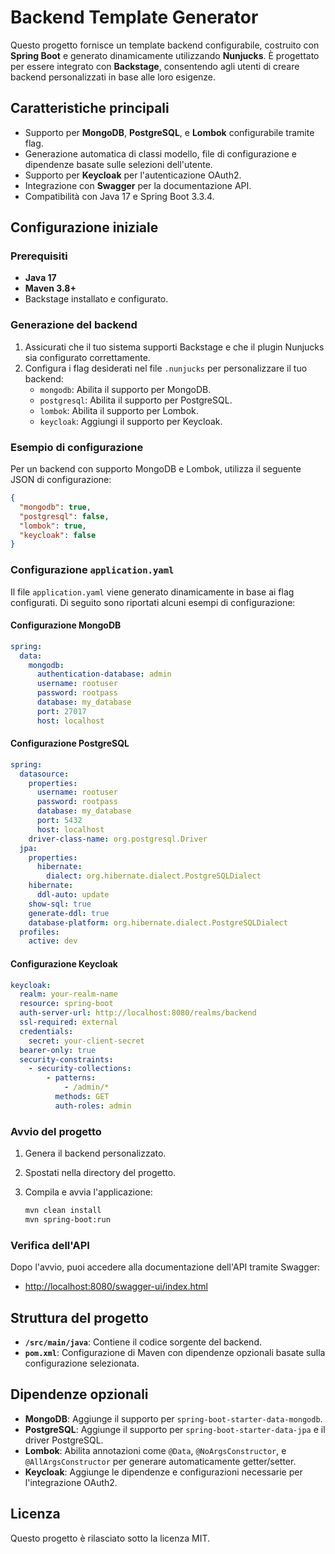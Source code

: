 # Backend Template Generator

Questo progetto fornisce un template backend configurabile, costruito con **Spring Boot** e generato dinamicamente utilizzando **Nunjucks**. È progettato per essere integrato con **Backstage**, consentendo agli utenti di creare backend personalizzati in base alle loro esigenze.

## Caratteristiche principali

- Supporto per **MongoDB**, **PostgreSQL**, e **Lombok** configurabile tramite flag.
- Generazione automatica di classi modello, file di configurazione e dipendenze basate sulle selezioni dell'utente.
- Supporto per **Keycloak** per l'autenticazione OAuth2.
- Integrazione con **Swagger** per la documentazione API.
- Compatibilità con Java 17 e Spring Boot 3.3.4.

## Configurazione iniziale

### Prerequisiti

- **Java 17**
- **Maven 3.8+**
- Backstage installato e configurato.

### Generazione del backend

1. Assicurati che il tuo sistema supporti Backstage e che il plugin Nunjucks sia configurato correttamente.
2. Configura i flag desiderati nel file `.nunjucks` per personalizzare il tuo backend:
   - `mongodb`: Abilita il supporto per MongoDB.
   - `postgresql`: Abilita il supporto per PostgreSQL.
   - `lombok`: Abilita il supporto per Lombok.
   - `keycloak`: Aggiungi il supporto per Keycloak.

### Esempio di configurazione

Per un backend con supporto MongoDB e Lombok, utilizza il seguente JSON di configurazione:

```json
{
  "mongodb": true,
  "postgresql": false,
  "lombok": true,
  "keycloak": false
}
```

### Configurazione `application.yaml`

Il file `application.yaml` viene generato dinamicamente in base ai flag configurati. Di seguito sono riportati alcuni esempi di configurazione:

#### Configurazione MongoDB

```yaml
spring:
  data:
    mongodb:
      authentication-database: admin
      username: rootuser
      password: rootpass
      database: my_database
      port: 27017
      host: localhost
```

#### Configurazione PostgreSQL

```yaml
spring:
  datasource:
    properties:
      username: rootuser
      password: rootpass
      database: my_database
      port: 5432
      host: localhost
    driver-class-name: org.postgresql.Driver
  jpa:
    properties:
      hibernate:
        dialect: org.hibernate.dialect.PostgreSQLDialect
    hibernate:
      ddl-auto: update
    show-sql: true
    generate-ddl: true
    database-platform: org.hibernate.dialect.PostgreSQLDialect
  profiles:
    active: dev
```

#### Configurazione Keycloak

```yaml
keycloak:
  realm: your-realm-name
  resource: spring-boot
  auth-server-url: http://localhost:8080/realms/backend
  ssl-required: external
  credentials:
    secret: your-client-secret
  bearer-only: true
  security-constraints:
    - security-collections:
        - patterns:
            - /admin/*
          methods: GET
          auth-roles: admin
```

### Avvio del progetto

1. Genera il backend personalizzato.
2. Spostati nella directory del progetto.
3. Compila e avvia l'applicazione:

   ```bash
   mvn clean install
   mvn spring-boot:run
   ```

### Verifica dell'API

Dopo l'avvio, puoi accedere alla documentazione dell'API tramite Swagger:

- [http://localhost:8080/swagger-ui/index.html](http://localhost:8080/swagger-ui/index.html)

## Struttura del progetto

- **`/src/main/java`**: Contiene il codice sorgente del backend.
- **`pom.xml`**: Configurazione di Maven con dipendenze opzionali basate sulla configurazione selezionata.

## Dipendenze opzionali

- **MongoDB**: Aggiunge il supporto per `spring-boot-starter-data-mongodb`.
- **PostgreSQL**: Aggiunge il supporto per `spring-boot-starter-data-jpa` e il driver PostgreSQL.
- **Lombok**: Abilita annotazioni come `@Data`, `@NoArgsConstructor`, e `@AllArgsConstructor` per generare automaticamente getter/setter.
- **Keycloak**: Aggiunge le dipendenze e configurazioni necessarie per l'integrazione OAuth2.

## Licenza

Questo progetto è rilasciato sotto la licenza MIT.
